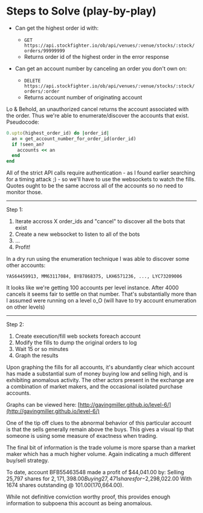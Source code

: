 Steps to Solve (play-by-play)
==============

* Can get the highest order id with:
  * `GET https://api.stockfighter.io/ob/api/venues/:venue/stocks/:stock/orders/99999999`
  * Returns order id of the highest order in the error response

* Can get an account number by canceling an order you don't own on:
  * `DELETE https://api.stockfighter.io/ob/api/venues/:venue/stocks/:stock/orders/:order`
  * Returns account number of originating account

Lo & Behold, an unauthorized cancel returns the account associated with the order.
Thus we're able to enumerate/discover the accounts that exist. Pseudocode:

```ruby
0.upto(highest_order_id) do |order_id|
  an = get_account_number_for_order_id(order_id)
  if !seen_an?
    accounts << an
  end
end
```

All of the strict API calls require authentication - as I found earlier searching for a timing attack ;) -
so we'll have to use the websockets to watch the fills. Quotes ought to be the same accross all of the accounts
so no need to monitor those.

-----

Step 1:
  1. Iterate accross X order_ids and "cancel" to discover all the bots that exist
  2. Create a new websocket to listen to all of the bots
  3. ...
  4. Profit!

In a dry run using the enumeration technique I was able to discover some other accounts:

```
YAS64459913, MM63117084, BY87868375, LKH6571236, ..., LYC73209006
```

It looks like we're getting 100 accounts per level instance. After 4000 cancels it seems fair to settle on that number.
That's substantially more than I assumed were running on a level o_O (will have to try account enumeration on other levels)

-----

Step 2:
  1. Create execution/fill web sockets foreach account
  2. Modify the fills to dump the original orders to log
  3. Wait 15 or so minutes
  3. Graph the results

Upon graphing the fills for all accounts, it's abundantly clear which account has made a substantial sum of money buying low and selling high,
and is exhibiting anomalous activity. The other actors present in the exchange are a combination of market makers, and the occasional
isolated purchase accounts.

Graphs can be viewed here: [http://gavingmiller.github.io/level-6/](http://gavingmiller.github.io/level-6/)

One of the tip off clues to the abnormal behavior of this particular account is that the sells generally remain above the buys.
This gives a visual tip that someone is using some measure of exactness when trading.

The final bit of information is the trade volume is more sparse than a market maker which has a much higher volume. Again indicating
a much different buy/sell strategy.

To date, account BFB55463548 made a profit of $44,041.00 by:
  Selling 25,797 shares for $2,171,398.00
  Buying 27,471 shares for -$2,298,022.00
  With 1674 shares outstanding @ $101.00 ($170,664.00).

While not definitive conviction worthy proof, this provides enough information to subpoena this account as being anomalous.
